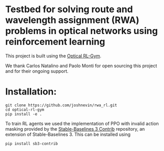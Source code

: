 # Testbed for solving route and wavelength assignment (RWA) problems in optical networks using reinforcement learning

This project is built using the [Optical RL-Gym](https://github.com/carlosnatalino/optical-rl-gym).

We thank Carlos Natalino and Paolo Monti for open sourcing this project and for their ongoing support. 

# Installation:

```
git clone https://github.com/joshnevin/rwa_rl.git
cd optical-rl-gym
pip install -e .

```
To train RL agents we used the implementation of PPO with invalid action masking provided by the [Stable-Baselines 3 Contrib](https://github.com/Stable-Baselines-Team/stable-baselines3-contrib) repository, an extension of Stable-Baselines 3. 
This can be installed using 
```
pip install sb3-contrib
```





